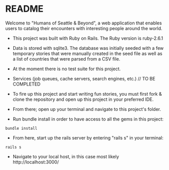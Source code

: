 # README

Welcome to "Humans of Seattle & Beyond", a web application that enables users to catalog their encounters with interesting people around the world.

* This project was built with Ruby on Rails. The Ruby version is ruby-2.6.1

* Data is stored with sqlite3. The database was initially seeded with a few temporary stories that were manually created in the seed file as well as a list of countries that were parsed from a CSV file. 

* At the moment there is no test suite for this project.

* Services (job queues, cache servers, search engines, etc.) // TO BE COMPLETED

* To fire up this project and start writing fun stories, you must first fork & clone the repository and open up this project in your preferred IDE. 

* From there; open up your terminal and navigate to this project's folder.

* Run bundle install in order to have access to all the gems in this project:

```
bundle install
```

* From here, start up the rails server by entering "rails s" in your terminal:

```
rails s
```

* Navigate to your local host, in this case most likely http://localhost:3000/